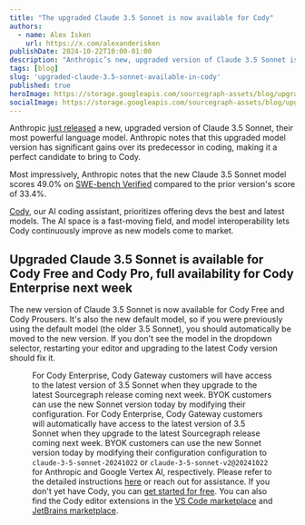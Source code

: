 ```yaml
---
title: "The upgraded Claude 3.5 Sonnet is now available for Cody"
authors:
  - name: Alex Isken
    url: https://x.com/alexanderisken
publishDate: 2024-10-22T10:00-01:00
description: "Anthropic’s new, upgraded version of Claude 3.5 Sonnet is available now for all Cody users."
tags: [blog]
slug: 'upgraded-claude-3.5-sonnet-available-in-cody'
published: true
heroImage: https://storage.googleapis.com/sourcegraph-assets/blog/upgraded-3.5-sonnet/upgraded-claude-3.5-sonnet-og.png
socialImage: https://storage.googleapis.com/sourcegraph-assets/blog/upgraded-3.5-sonnet/upgraded-claude-3.5-sonnet-og.png
---
```


Anthropic [just released](https://www.anthropic.com/news/3-5-models-and-computer-use) a new, upgraded version of Claude 3.5 Sonnet, their most powerful language model. Anthropic notes that this upgraded model version has significant gains over its predecessor in coding, making it a perfect candidate to bring to Cody.

Most impressively, Anthropic notes that the new Claude 3.5 Sonnet model scores 49.0% on [SWE-bench Verified](https://www.swebench.com/) compared to the prior version's score of 33.4%.

[Cody](https://sourcegraph.com/cody), our AI coding assistant, prioritizes offering devs the best and latest models. The AI space is a fast-moving field, and model interoperability lets Cody continuously improve as new models come to market.

## Upgraded Claude 3.5 Sonnet is available for Cody Free and Cody Pro, full availability for Cody Enterprise next week

The new version of Claude 3.5 Sonnet is now available for Cody Free and Cody Prousers. It's also the new default model, so if you were previously using the default model (the older 3.5 Sonnet), you should automatically be moved to the new version. If you don't see the model in the dropdown selector, restarting your editor and upgrading to the latest Cody version should fix it.

<Figure
  src="https://storage.googleapis.com/sourcegraph-assets/blog/upgraded-3.5-sonnet/claude-3.5-cody.jpeg"
  alt="3.5 Sonnet in the Cody model selector"
/>

For Cody Enterprise, Cody Gateway customers will have access to the latest version of 3.5 Sonnet when they upgrade to the latest Sourcegraph release coming next week. BYOK customers can use the new Sonnet version today by modifying their configuration.
For Cody Enterprise, Cody Gateway customers will automatically have access to the latest version of 3.5 Sonnet when they upgrade to the latest Sourcegraph release coming next week. BYOK customers can use the new Sonnet version today by modifying their configuration configuration to `claude-3-5-sonnet-20241022` or `claude-3-5-sonnet-v2@20241022` for Anthropic and Google Vertex AI, respectively. Please refer to the detailed instructions [here](https://sourcegraph.com/docs/cody/clients/model-configuration) or reach out for assistance.
If you don't yet have Cody, you can [get started for free](https://sourcegraph.com/cody). You can also find the Cody editor extensions in the [VS Code marketplace](https://marketplace.visualstudio.com/items?itemName=sourcegraph.cody-ai) and [JetBrains marketplace](https://plugins.jetbrains.com/plugin/9682-sourcegraph).
